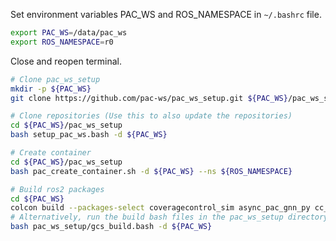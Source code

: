 Set environment variables PAC_WS and ROS_NAMESPACE in `~/.bashrc` file.
```bash
export PAC_WS=/data/pac_ws
export ROS_NAMESPACE=r0
```

Close and reopen terminal.

```bash
# Clone pac_ws_setup
mkdir -p ${PAC_WS}
git clone https://github.com/pac-ws/pac_ws_setup.git ${PAC_WS}/pac_ws_setup
```

```bash
# Clone repositories (Use this to also update the repositories)
cd ${PAC_WS}/pac_ws_setup
bash setup_pac_ws.bash -d ${PAC_WS}
```

```bash
# Create container
cd ${PAC_WS}/pac_ws_setup
bash pac_create_container.sh -d ${PAC_WS} --ns ${ROS_NAMESPACE}
```

```bash
# Build ros2 packages
cd ${PAC_WS}
colcon build --packages-select coveragecontrol_sim async_pac_gnn_py cc_rviz px4_homify starling_offboard_cpp starling_demos_cpp
# Alternatively, run the build bash files in the pac_ws_setup directory
bash pac_ws_setup/gcs_build.bash -d ${PAC_WS}
```
